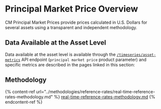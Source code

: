 # Principal Market Price Overview

CM Principal Market Prices provide prices calculated in U.S. Dollars for several assets using a transparent and independent methodology.&#x20;

## Data Available at the Asset Level

Data available at the asset level is available through the [`/timeseries/asset-metrics`](https://docs.coinmetrics.io/api/v4#operation/getTimeseriesAssetMetrics) API endpoint (`principal market price` product parameter) and specific metrics are described in the pages linked in this section:

## Methodology

{% content-ref url="../methodologies/reference-rates/real-time-reference-rates-methodology.md" %}
[real-time-reference-rates-methodology.md](../methodologies/reference-rates/real-time-reference-rates-methodology.md)
{% endcontent-ref %}
